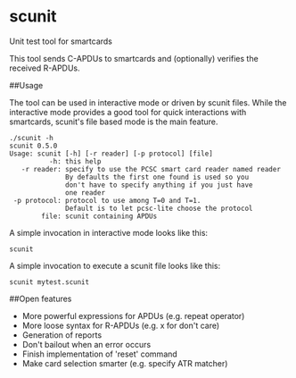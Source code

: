 # scunit

Unit test tool for smartcards

This tool sends C-APDUs to smartcards and (optionally)
verifies the received R-APDUs.

##Usage

The tool can be used in interactive mode or driven by scunit files.
While the interactive mode provides a good tool for quick
interactions with smartcards, scunit's file based mode
is the main feature.

```
./scunit -h
scunit 0.5.0
Usage: scunit [-h] [-r reader] [-p protocol] [file]
          -h: this help
   -r reader: specify to use the PCSC smart card reader named reader
              By defaults the first one found is used so you
              don't have to specify anything if you just have
              one reader
 -p protocol: protocol to use among T=0 and T=1.
              Default is to let pcsc-lite choose the protocol
        file: scunit containing APDUs
```

A simple invocation in interactive mode looks like this:
```
scunit
```

A simple invocation to execute a scunit file looks like this:

```
scunit mytest.scunit
```

##Open features
 * More powerful expressions for APDUs (e.g. repeat operator)
 * More loose syntax for R-APDUs (e.g. x for don't care)
 * Generation of reports
 * Don't bailout when an error occurs
 * Finish implementation of 'reset' command
 * Make card selection smarter (e.g. specify ATR matcher)
